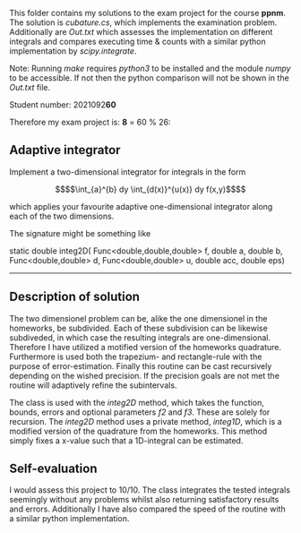 This folder contains my solutions to the exam project for the course **ppnm**. The solution is *cubature.cs*, which implements the examination problem. Additionally are *Out.txt* which assesses the implementation on different integrals and compares executing time & counts with a similar python implementation by *scipy.integrate*. 

Note: Running *make* requires *python3* to be installed and the module *numpy* to be accessible. If not then the python comparison will not be shown in the *Out.txt* file.  

Student number: 2021092**60**

Therefore my exam project is: **8** = 60 % 26: 

Adaptive integrator
-------------------
Implement a two-dimensional integrator for integrals in the form

```math
$$\int_{a}^{b} dy \int_{d(x)}^{u(x)} dy f(x,y)$$
```

which applies your favourite adaptive one-dimensional integrator along each of the two dimensions. 

The signature might be something like

static double integ2D( 	Func<double,double,double> f, double a, double b, Func<double,double> d, Func<double,double> u, double acc, double eps)

-------------------

Description of solution
-------------------
The two dimensionel problem can be, alike the one dimensionel in the homeworks, be subdivided. Each of these subdivision can be likewise subdiveded, in which case the resulting integrals are one-dimensional. Therefore I have utilized a motified version of the homeworks quadrature.
Furthermore is used both the trapezium- and rectangle-rule with the purpose of error-estimation. Finally this routine can be cast recursively depending on the wished precision. If the precision goals are not met the routine will adaptively refine the subintervals. 

The class is used with the *integ2D* method, which takes the function, bounds, errors and optional parameters *f2* and *f3*. These are solely for recursion. The *integ2D* method uses a private method, *integ1D*, which is a modified version of the quadrature from the homeworks. This method simply fixes a x-value such that a 1D-integral can be estimated.


Self-evaluation
-------------------
I would assess this project to 10/10. The class integrates the tested integrals seemingly without any problems whilst also returning satisfactory results and errors. Additionally I have also compared the speed of the routine with a similar python implementation.


